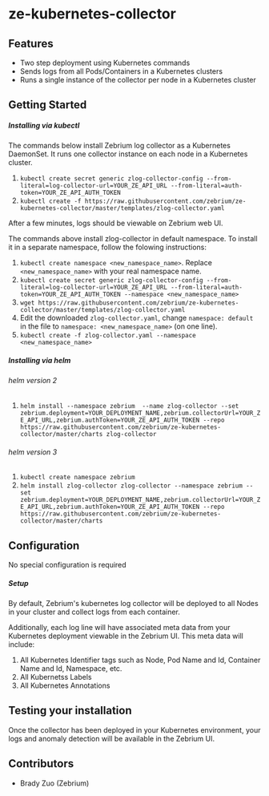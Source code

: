 # ze-kubernetes-collector
## Features
* Two step deployment using Kubernetes commands
* Sends logs from all Pods/Containers in a Kubernetes clusters
* Runs a single instance of the collector per node in a Kubernetes cluster

## Getting Started
##### Installing via kubectl
The commands below install Zebrium log collector as a Kubernetes DaemonSet. It runs one collector instance on each node in a Kubernetes cluster.

1. `kubectl create secret generic zlog-collector-config --from-literal=log-collector-url=YOUR_ZE_API_URL --from-literal=auth-token=YOUR_ZE_API_AUTH_TOKEN`
2. `kubectl create -f https://raw.githubusercontent.com/zebrium/ze-kubernetes-collector/master/templates/zlog-collector.yaml`

After a few minutes, logs should be viewable on Zebrium web UI.

The commands above install zlog-collector in default namespace. To install it in a separate namespace, follow the folowing instructions:

1. `kubectl create namespace <new_namespace_name>`. Replace `<new_namespace_name>` with your real namespace name.
2. `kubectl create secret generic zlog-collector-config --from-literal=log-collector-url=YOUR_ZE_API_URL --from-literal=auth-token=YOUR_ZE_API_AUTH_TOKEN --namespace <new_namespace_name>`
3. `wget https://raw.githubusercontent.com/zebrium/ze-kubernetes-collector/master/templates/zlog-collector.yaml`
4. Edit the downloaded `zlog-collector.yaml`, change `namespace: default` in the file to `namespace: <new_namespace_name>` (on one line).
5. `kubectl create -f zlog-collector.yaml --namespace <new_namespace_name>`

##### Installing via helm

###### helm version 2
1. `helm install --namespace zebrium  --name zlog-collector --set zebrium.deployment=YOUR_DEPLOYMENT_NAME,zebrium.collectorUrl=YOUR_ZE_API_URL,zebrium.authToken=YOUR_ZE_API_AUTH_TOKEN --repo https://raw.githubusercontent.com/zebrium/ze-kubernetes-collector/master/charts zlog-collector`

###### helm version 3
1. `kubectl create namespace zebrium`
2. `helm install zlog-collector zlog-collector --namespace zebrium --set zebrium.deployment=YOUR_DEPLOYMENT_NAME,zebrium.collectorUrl=YOUR_ZE_API_URL,zebrium.authToken=YOUR_ZE_API_AUTH_TOKEN --repo https://raw.githubusercontent.com/zebrium/ze-kubernetes-collector/master/charts`

## Configuration
No special configuration is required

##### Setup
By default, Zebrium's kubernetes log collector will be deployed to all Nodes in your cluster and collect logs from each container.

Additionally, each log line will have associated meta data from your Kubernetes deployment viewable in the Zebrium UI. This meta data will include:
1. All Kubernetes Identifier tags such as Node, Pod Name and Id, Container Name and Id, Namespace, etc.
2. All Kubernetss Labels
3. All Kubernetes Annotations

## Testing your installation
Once the collector has been deployed in your Kubernetes environment, your logs and anomaly detection will be available in the Zebrium UI.

## Contributors
* Brady Zuo (Zebrium)
